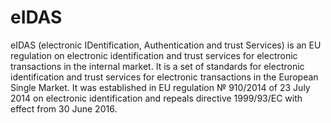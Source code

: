 # eIDAS

eIDAS \(electronic IDentification, Authentication and trust Services\) is an EU regulation on electronic identification and trust services for electronic transactions in the internal market. It is a set of standards for electronic identification and trust services for electronic transactions in the European Single Market. It was established in EU regulation № 910/2014 of 23 July 2014 on electronic identification and repeals directive 1999/93/EC with effect from 30 June 2016.

